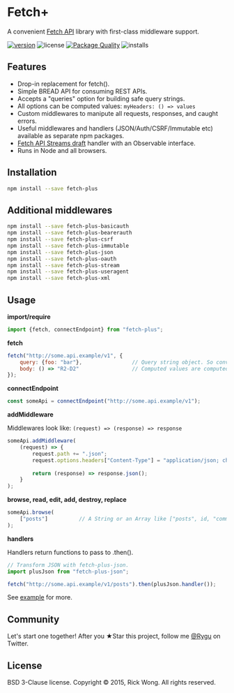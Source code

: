 # Fetch+

A convenient [Fetch API](https://github.com/whatwg/fetch) library with first-class middleware support.

[![version](https://img.shields.io/npm/v/fetch-plus.svg)](https://npmjs.org/package/fetch-plus) ![license](https://img.shields.io/npm/l/fetch-plus.svg) [![Package Quality](http://npm.packagequality.com/shield/fetch-plus.svg)](http://packagequality.com/#?package=fetch-plus)  ![installs](https://img.shields.io/npm/dt/fetch-plus.svg)

## Features

- Drop-in replacement for fetch().
- Simple BREAD API for consuming REST APIs.
- Accepts a "queries" option for building safe query strings. 
- All options can be computed values: `myHeaders: () => values`
- Custom middlewares to manipute all requests, responses, and caught errors.
- Useful middlewares and handlers (JSON/Auth/CSRF/Immutable etc) available as separate npm packages.
- [Fetch API Streams draft](https://github.com/yutakahirano/fetch-with-streams) handler with an Observable interface.
- Runs in Node and all browsers.

## Installation

```bash
npm install --save fetch-plus
```

## Additional middlewares

```bash
npm install --save fetch-plus-basicauth
npm install --save fetch-plus-bearerauth
npm install --save fetch-plus-csrf
npm install --save fetch-plus-immutable
npm install --save fetch-plus-json
npm install --save fetch-plus-oauth
npm install --save fetch-plus-stream
npm install --save fetch-plus-useragent
npm install --save fetch-plus-xml
```

## Usage

**import/require**

```js
import {fetch, connectEndpoint} from "fetch-plus";
```

**fetch**

```js
fetch("http://some.api.example/v1", {
	query: {foo: "bar"},                // Query string object. So convenient. 
	body: () => "R2-D2"                 // Computed values are computed.
});
```

**connectEndpoint**

```js
const someApi = connectEndpoint("http://some.api.example/v1");
```

**addMiddleware**

Middlewares look like: `(request) => (response) => response`

```js
someApi.addMiddleware(
	(request) => {
		request.path += ".json";
		request.options.headers["Content-Type"] = "application/json; charset=utf-8";
		
		return (response) => response.json();
	}
);
```

**browse, read, edit, add, destroy, replace**

```js
someApi.browse(            
	["posts"]          // A String or an Array like ["posts", id, "comments"] 
);
```

**handlers**

Handlers return functions to pass to .then().

```js
// Transform JSON with fetch-plus-json.
import plusJson from "fetch-plus-json";

fetch("http://some.api.example/v1/posts").then(plusJson.handler()); 
```

See [example](https://github.com/RickWong/fetch-plus/blob/master/packages/example/src/index.js) for more.

## Community

Let's start one together! After you ★Star this project, follow me [@Rygu](https://twitter.com/rygu)
on Twitter.

## License

BSD 3-Clause license. Copyright © 2015, Rick Wong. All rights reserved.
